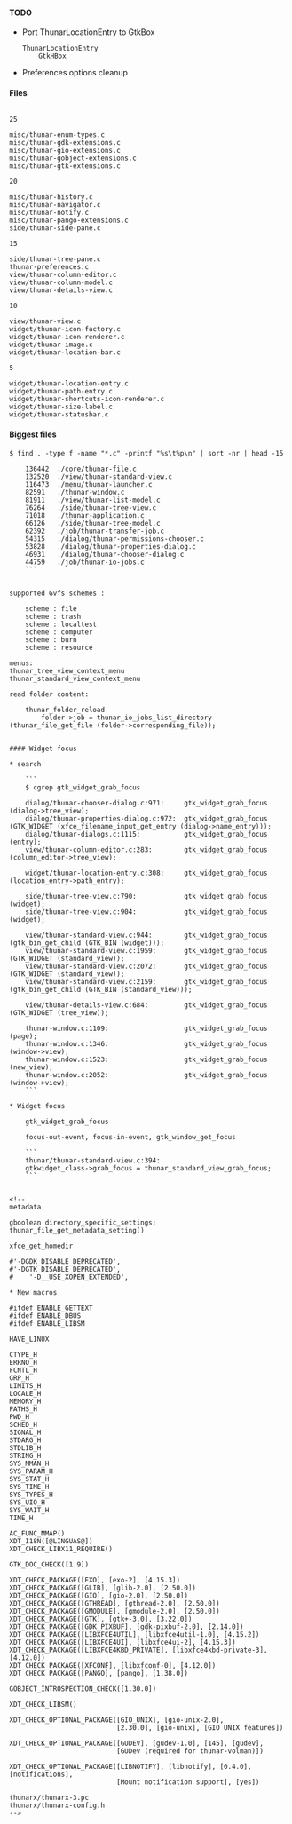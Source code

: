 #### TODO

* Port ThunarLocationEntry to GtkBox
    
    ```
    ThunarLocationEntry
        GtkHBox
    ```

* Preferences options cleanup



#### Files

```

25

misc/thunar-enum-types.c
misc/thunar-gdk-extensions.c
misc/thunar-gio-extensions.c
misc/thunar-gobject-extensions.c
misc/thunar-gtk-extensions.c

20

misc/thunar-history.c
misc/thunar-navigator.c
misc/thunar-notify.c
misc/thunar-pango-extensions.c
side/thunar-side-pane.c

15

side/thunar-tree-pane.c
thunar-preferences.c
view/thunar-column-editor.c
view/thunar-column-model.c
view/thunar-details-view.c

10

view/thunar-view.c
widget/thunar-icon-factory.c
widget/thunar-icon-renderer.c
widget/thunar-image.c
widget/thunar-location-bar.c

5

widget/thunar-location-entry.c
widget/thunar-path-entry.c
widget/thunar-shortcuts-icon-renderer.c
widget/thunar-size-label.c
widget/thunar-statusbar.c

```



#### Biggest files

```
$ find . -type f -name "*.c" -printf "%s\t%p\n" | sort -nr | head -15

    136442	./core/thunar-file.c
    132520	./view/thunar-standard-view.c
    116473	./menu/thunar-launcher.c
    82591	./thunar-window.c
    81911	./view/thunar-list-model.c
    76264	./side/thunar-tree-view.c
    71018	./thunar-application.c
    66126	./side/thunar-tree-model.c
    62392	./job/thunar-transfer-job.c
    54315	./dialog/thunar-permissions-chooser.c
    53828	./dialog/thunar-properties-dialog.c
    46931	./dialog/thunar-chooser-dialog.c
    44759	./job/thunar-io-jobs.c
    ```


supported Gvfs schemes :

    scheme : file
    scheme : trash
    scheme : localtest
    scheme : computer
    scheme : burn
    scheme : resource

menus:
thunar_tree_view_context_menu
thunar_standard_view_context_menu

read folder content:

    thunar_folder_reload
        folder->job = thunar_io_jobs_list_directory (thunar_file_get_file (folder->corresponding_file));
        

#### Widget focus

* search
    
    ```
    $ cgrep gtk_widget_grab_focus
    
    dialog/thunar-chooser-dialog.c:971:     gtk_widget_grab_focus (dialog->tree_view);
    dialog/thunar-properties-dialog.c:972:  gtk_widget_grab_focus (GTK_WIDGET (xfce_filename_input_get_entry (dialog->name_entry)));
    dialog/thunar-dialogs.c:1115:           gtk_widget_grab_focus (entry);
    view/thunar-column-editor.c:283:        gtk_widget_grab_focus (column_editor->tree_view);
    
    widget/thunar-location-entry.c:308:     gtk_widget_grab_focus (location_entry->path_entry);
    
    side/thunar-tree-view.c:790:            gtk_widget_grab_focus (widget);
    side/thunar-tree-view.c:904:            gtk_widget_grab_focus (widget);
    
    view/thunar-standard-view.c:944:        gtk_widget_grab_focus (gtk_bin_get_child (GTK_BIN (widget)));
    view/thunar-standard-view.c:1959:       gtk_widget_grab_focus (GTK_WIDGET (standard_view));
    view/thunar-standard-view.c:2072:       gtk_widget_grab_focus (GTK_WIDGET (standard_view));
    view/thunar-standard-view.c:2159:       gtk_widget_grab_focus (gtk_bin_get_child (GTK_BIN (standard_view)));
    
    view/thunar-details-view.c:684:         gtk_widget_grab_focus (GTK_WIDGET (tree_view));
    
    thunar-window.c:1109:                   gtk_widget_grab_focus (page);
    thunar-window.c:1346:                   gtk_widget_grab_focus (window->view);
    thunar-window.c:1523:                   gtk_widget_grab_focus (new_view);
    thunar-window.c:2052:                   gtk_widget_grab_focus (window->view);
    ```

* Widget focus
    
    gtk_widget_grab_focus
    
    focus-out-event, focus-in-event, gtk_window_get_focus
    
    ```
    thunar/thunar-standard-view.c:394:
    gtkwidget_class->grab_focus = thunar_standard_view_grab_focus;
    ```
    

<!--
metadata

gboolean directory_specific_settings;
thunar_file_get_metadata_setting()

xfce_get_homedir

#'-DGDK_DISABLE_DEPRECATED',
#'-DGTK_DISABLE_DEPRECATED',
#    '-D__USE_XOPEN_EXTENDED',

* New macros
    
#ifdef ENABLE_GETTEXT
#ifdef ENABLE_DBUS
#ifdef ENABLE_LIBSM

HAVE_LINUX

CTYPE_H
ERRNO_H
FCNTL_H
GRP_H
LIMITS_H
LOCALE_H
MEMORY_H
PATHS_H
PWD_H
SCHED_H
SIGNAL_H
STDARG_H
STDLIB_H
STRING_H
SYS_MMAN_H
SYS_PARAM_H
SYS_STAT_H
SYS_TIME_H
SYS_TYPES_H
SYS_UIO_H
SYS_WAIT_H
TIME_H

AC_FUNC_MMAP()
XDT_I18N([@LINGUAS@])
XDT_CHECK_LIBX11_REQUIRE()

GTK_DOC_CHECK([1.9])

XDT_CHECK_PACKAGE([EXO], [exo-2], [4.15.3])
XDT_CHECK_PACKAGE([GLIB], [glib-2.0], [2.50.0])
XDT_CHECK_PACKAGE([GIO], [gio-2.0], [2.50.0])
XDT_CHECK_PACKAGE([GTHREAD], [gthread-2.0], [2.50.0])
XDT_CHECK_PACKAGE([GMODULE], [gmodule-2.0], [2.50.0])
XDT_CHECK_PACKAGE([GTK], [gtk+-3.0], [3.22.0])
XDT_CHECK_PACKAGE([GDK_PIXBUF], [gdk-pixbuf-2.0], [2.14.0])
XDT_CHECK_PACKAGE([LIBXFCE4UTIL], [libxfce4util-1.0], [4.15.2])
XDT_CHECK_PACKAGE([LIBXFCE4UI], [libxfce4ui-2], [4.15.3])
XDT_CHECK_PACKAGE([LIBXFCE4KBD_PRIVATE], [libxfce4kbd-private-3], [4.12.0])
XDT_CHECK_PACKAGE([XFCONF], [libxfconf-0], [4.12.0])
XDT_CHECK_PACKAGE([PANGO], [pango], [1.38.0])

GOBJECT_INTROSPECTION_CHECK([1.30.0])

XDT_CHECK_LIBSM()

XDT_CHECK_OPTIONAL_PACKAGE([GIO_UNIX], [gio-unix-2.0],
                           [2.30.0], [gio-unix], [GIO UNIX features])

XDT_CHECK_OPTIONAL_PACKAGE([GUDEV], [gudev-1.0], [145], [gudev],
                           [GUDev (required for thunar-volman)])

XDT_CHECK_OPTIONAL_PACKAGE([LIBNOTIFY], [libnotify], [0.4.0], [notifications],
                           [Mount notification support], [yes])

thunarx/thunarx-3.pc
thunarx/thunarx-config.h
-->


